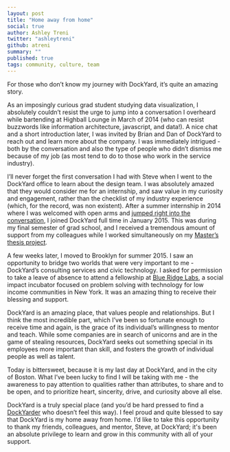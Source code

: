 ```yaml
---
layout: post
title: "Home away from home"
social: true
author: Ashley Treni
twitter: "ashleytreni"
github: atreni
summary: ""
published: true
tags: community, culture, team
---
```


For those who don’t know my journey with DockYard, it’s quite an amazing story. 

As an imposingly curious grad student studying data visualization, I absolutely couldn’t resist the urge to jump into a conversation I overheard while bartending at Highball Lounge in March of 2014 (who can resist buzzwords like information architecture, javascript, and data!). A nice chat and a short introduction later, I was invited by Brian and Dan of DockYard to reach out and learn more about the company. I was immediately intrigued - both by the conversation and also the type of people who didn’t dismiss me because of my job (as most tend to do to those who work in the service industry).

I’ll never forget the first conversation I had with Steve when I went to the DockYard office to learn about the design team. I was absolutely amazed that they would consider me for an internship, and saw value in my curiosity and engagement, rather than the checklist of my industry experience (which, for the record, was non existent). After a summer internship in 2014 where I was welcomed with open arms and [jumped right into the conversation](https://dockyard.com/blog/2014/07/18/design-as-conversation), I joined DockYard full time in January 2015. This was during my final semester of grad school, and I received a tremendous amount of support from my colleagues while I worked simultaneously on my [Master’s thesis project](http://www.designtaxonomy.com/#/standardimprovisations/).

A few weeks later, I moved to Brooklyn for summer 2015. I saw an opportunity to bridge two worlds that were very important to me - DockYard’s consulting services and civic technology. I asked for permission to take a leave of absence to attend a fellowship at [Blue Ridge Labs](http://labs.robinhood.org/), a social impact incubator focused on problem solving with technology for low income communities in New York. It was an amazing thing to receive their blessing and support.

DockYard is an amazing place, that values people and relationships. But I think the most incredible part, which I’ve been so fortunate enough to receive time and again, is the grace of its individual’s willingness to mentor and teach. While some companies are in search of unicorns and are in the game of stealing resources, DockYard seeks out something special in its employees more important than skill, and fosters the growth of individual people as well as talent. 

Today is bittersweet, because it is my last day at DockYard, and in the city of Boston. What I’ve been lucky to find I will be taking with me - the awareness to pay attention to qualities rather than attributes, to share and to be open, and to prioritize heart, sincerity, drive, and curiosity above all else.

DockYard is a truly special place (and you’d be hard pressed to find a [DockYarder](https://medium.com/@sugarpirate/warning-breaking-changes-afeb2544d0f5#.ata8oqafn) who doesn’t feel this way). I feel proud and quite blessed to say that DockYard is my home away from home. I’d like to take this opportunity to thank my friends, colleagues, and mentor, Steve, at DockYard; it's been an absolute privilege to learn and grow in this community with all of your support.
